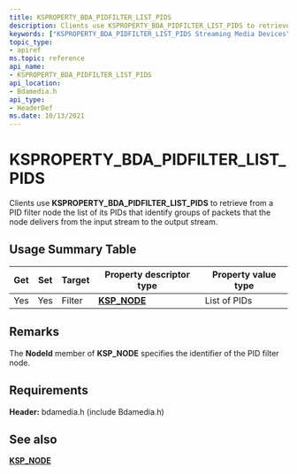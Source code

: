 ```yaml
---
title: KSPROPERTY_BDA_PIDFILTER_LIST_PIDS
description: Clients use KSPROPERTY_BDA_PIDFILTER_LIST_PIDS to retrieve from a PID filter node the list of its PIDs that identify groups of packets that the node delivers from the input stream to the output stream.
keywords: ["KSPROPERTY_BDA_PIDFILTER_LIST_PIDS Streaming Media Devices"]
topic_type:
- apiref
ms.topic: reference
api_name:
- KSPROPERTY_BDA_PIDFILTER_LIST_PIDS
api_location:
- Bdamedia.h
api_type:
- HeaderDef
ms.date: 10/13/2021
---
```


# KSPROPERTY_BDA_PIDFILTER_LIST_PIDS

Clients use **KSPROPERTY_BDA_PIDFILTER_LIST_PIDS** to retrieve from a PID filter node the list of its PIDs that identify groups of packets that the node delivers from the input stream to the output stream.

## Usage Summary Table

| Get | Set | Target | Property descriptor type | Property value type |
|--|--|--|--|--|
| Yes | Yes | Filter | [**KSP_NODE**](/windows-hardware/drivers/ddi/ks/ns-ks-ksp_node) | List of PIDs |

## Remarks

The **NodeId** member of **KSP_NODE** specifies the identifier of the PID filter node.

## Requirements

**Header:** bdamedia.h (include Bdamedia.h)

## See also

[**KSP_NODE**](/windows-hardware/drivers/ddi/ks/ns-ks-ksp_node)
